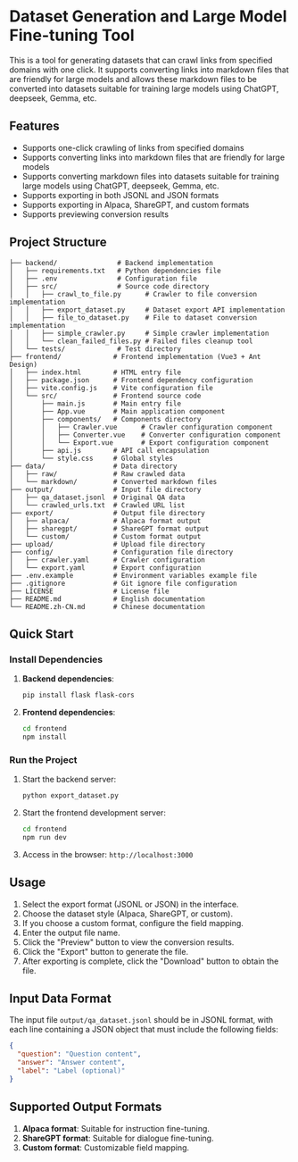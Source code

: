 # Dataset Generation and Large Model Fine-tuning Tool

This is a tool for generating datasets that can crawl links from specified domains with one click. It supports converting links into markdown files that are friendly for large models and allows these markdown files to be converted into datasets suitable for training large models using ChatGPT, deepseek, Gemma, etc.

## Features

- Supports one-click crawling of links from specified domains
- Supports converting links into markdown files that are friendly for large models
- Supports converting markdown files into datasets suitable for training large models using ChatGPT, deepseek, Gemma, etc.
- Supports exporting in both JSONL and JSON formats
- Supports exporting in Alpaca, ShareGPT, and custom formats
- Supports previewing conversion results

## Project Structure

```
├── backend/               # Backend implementation
│   ├── requirements.txt   # Python dependencies file
│   ├── .env               # Configuration file
│   ├── src/               # Source code directory
│   │   ├── crawl_to_file.py      # Crawler to file conversion implementation
│   │   ├── export_dataset.py     # Dataset export API implementation
│   │   ├── file_to_dataset.py    # File to dataset conversion implementation
│   │   ├── simple_crawler.py     # Simple crawler implementation
│   │   └── clean_failed_files.py # Failed files cleanup tool
│   └── tests/             # Test directory
├── frontend/             # Frontend implementation (Vue3 + Ant Design)
│   ├── index.html        # HTML entry file
│   ├── package.json      # Frontend dependency configuration
│   ├── vite.config.js    # Vite configuration file
│   └── src/              # Frontend source code
│       ├── main.js       # Main entry file
│       ├── App.vue       # Main application component
│       ├── components/   # Components directory
│       │   ├── Crawler.vue      # Crawler configuration component
│       │   ├── Converter.vue    # Converter configuration component
│       │   └── Export.vue       # Export configuration component
│       ├── api.js        # API call encapsulation
│       └── style.css     # Global styles
├── data/                 # Data directory
│   ├── raw/              # Raw crawled data
│   └── markdown/         # Converted markdown files
├── output/               # Input file directory
│   ├── qa_dataset.jsonl  # Original QA data
│   └── crawled_urls.txt  # Crawled URL list
├── export/               # Output file directory
│   ├── alpaca/           # Alpaca format output
│   ├── sharegpt/         # ShareGPT format output
│   └── custom/           # Custom format output
├── upload/               # Upload file directory
├── config/               # Configuration file directory
│   ├── crawler.yaml      # Crawler configuration
│   └── export.yaml       # Export configuration
├── .env.example          # Environment variables example file
├── .gitignore            # Git ignore file configuration
├── LICENSE               # License file
├── README.md             # English documentation
└── README.zh-CN.md       # Chinese documentation
```
## Quick Start

### Install Dependencies

1. **Backend dependencies**:

   ```bash
   pip install flask flask-cors
   ```

2. **Frontend dependencies**:

   ```bash
   cd frontend
   npm install
   ```

### Run the Project

1. Start the backend server:

   ```bash
   python export_dataset.py
   ```

2. Start the frontend development server:

   ```bash
   cd frontend
   npm run dev
   ```

3. Access in the browser: `http://localhost:3000`

## Usage

1. Select the export format (JSONL or JSON) in the interface.
2. Choose the dataset style (Alpaca, ShareGPT, or custom).
3. If you choose a custom format, configure the field mapping.
4. Enter the output file name.
5. Click the "Preview" button to view the conversion results.
6. Click the "Export" button to generate the file.
7. After exporting is complete, click the "Download" button to obtain the file.

## Input Data Format

The input file `output/qa_dataset.jsonl` should be in JSONL format, with each line containing a JSON object that must include the following fields:

```json
{
  "question": "Question content",
  "answer": "Answer content",
  "label": "Label (optional)"
}
```

## Supported Output Formats

1. **Alpaca format**: Suitable for instruction fine-tuning.
2. **ShareGPT format**: Suitable for dialogue fine-tuning.
3. **Custom format**: Customizable field mapping.